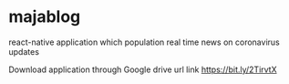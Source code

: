 # majablog
react-native application which population real time news on coronavirus updates

Download application through Google drive
url link 
https://bit.ly/2TirvtX
